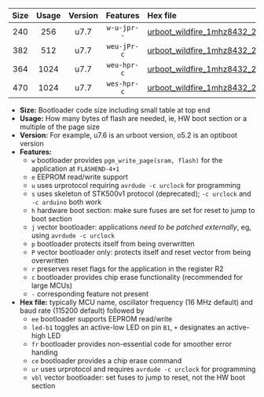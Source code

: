 |Size|Usage|Version|Features|Hex file|
|:-:|:-:|:-:|:-:|:--|
|240|256|u7.7|`w-u-jpr--`|[urboot_wildfire_1mhz8432_230400bps_led+b5_ur_vbl.hex](https://raw.githubusercontent.com/stefanrueger/urboot.hex/main/boards/wildfire/fcpu_1mhz8432/230400_bps/urboot_wildfire_1mhz8432_230400bps_led+b5_ur_vbl.hex)|
|382|512|u7.7|`weu-jPr-c`|[urboot_wildfire_1mhz8432_230400bps_ee_led+b5_fr_ce_ur_vbl.hex](https://raw.githubusercontent.com/stefanrueger/urboot.hex/main/boards/wildfire/fcpu_1mhz8432/230400_bps/urboot_wildfire_1mhz8432_230400bps_ee_led+b5_fr_ce_ur_vbl.hex)|
|364|1024|u7.7|`weu-hpr-c`|[urboot_wildfire_1mhz8432_230400bps_ee_led+b5_fr_ce_ur.hex](https://raw.githubusercontent.com/stefanrueger/urboot.hex/main/boards/wildfire/fcpu_1mhz8432/230400_bps/urboot_wildfire_1mhz8432_230400bps_ee_led+b5_fr_ce_ur.hex)|
|470|1024|u7.7|`wes-hpr-c`|[urboot_wildfire_1mhz8432_230400bps_ee_led+b5_fr_ce.hex](https://raw.githubusercontent.com/stefanrueger/urboot.hex/main/boards/wildfire/fcpu_1mhz8432/230400_bps/urboot_wildfire_1mhz8432_230400bps_ee_led+b5_fr_ce.hex)|

- **Size:** Bootloader code size including small table at top end
- **Usage:** How many bytes of flash are needed, ie, HW boot section or a multiple of the page size
- **Version:** For example, u7.6 is an urboot version, o5.2 is an optiboot version
- **Features:**
  + `w` bootloader provides `pgm_write_page(sram, flash)` for the application at `FLASHEND-4+1`
  + `e` EEPROM read/write support
  + `u` uses urprotocol requiring `avrdude -c urclock` for programming
  + `s` uses skeleton of STK500v1 protocol (deprecated); `-c urclock` and `-c arduino` both work
  + `h` hardware boot section: make sure fuses are set for reset to jump to boot section
  + `j` vector bootloader: applications *need to be patched externally*, eg, using `avrdude -c urclock`
  + `p` bootloader protects itself from being overwritten
  + `P` vector bootloader only: protects itself and reset vector from being overwritten
  + `r` preserves reset flags for the application in the register R2
  + `c` bootloader provides chip erase functionality (recommended for large MCUs)
  + `-` corresponding feature not present
- **Hex file:** typically MCU name, oscillator frequency (16 MHz default) and baud rate (115200 default) followed by
  + `ee` bootloader supports EEPROM read/write
  + `led-b1` toggles an active-low LED on pin `B1`, `+` designates an active-high LED
  + `fr` bootloader provides non-essential code for smoother error handing
  + `ce` bootloader provides a chip erase command
  + `ur` uses urprotocol and requires `avrdude -c urclock` for programming
  + `vbl` vector bootloader: set fuses to jump to reset, not the HW boot section
